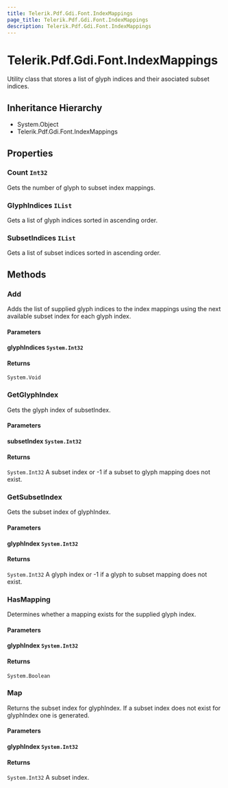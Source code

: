 ```yaml
---
title: Telerik.Pdf.Gdi.Font.IndexMappings
page_title: Telerik.Pdf.Gdi.Font.IndexMappings
description: Telerik.Pdf.Gdi.Font.IndexMappings
---
```


# Telerik.Pdf.Gdi.Font.IndexMappings

Utility class that stores a list of glyph indices and their
                asociated subset indices.

## Inheritance Hierarchy

* System.Object
* Telerik.Pdf.Gdi.Font.IndexMappings

## Properties

###  Count `Int32`

Gets the number of glyph to subset index mappings.

###  GlyphIndices `IList`

Gets a list of glyph indices sorted in ascending order.

###  SubsetIndices `IList`

Gets a list of subset indices sorted in ascending order.

## Methods

###  Add

Adds the list of supplied glyph indices to the index mappings using
                the next available subset index for each glyph index.

#### Parameters

#### glyphIndices `System.Int32`

#### Returns

`System.Void` 

###  GetGlyphIndex

Gets the glyph index of subsetIndex.

#### Parameters

#### subsetIndex `System.Int32`

#### Returns

`System.Int32` A subset index or -1 if a subset to glyph mapping does not exist.

###  GetSubsetIndex

Gets the subset index of glyphIndex.

#### Parameters

#### glyphIndex `System.Int32`

#### Returns

`System.Int32` A glyph index or -1 if a glyph to subset mapping does not exist.

###  HasMapping

Determines whether a mapping exists for the supplied glyph index.

#### Parameters

#### glyphIndex `System.Int32`

#### Returns

`System.Boolean` 

###  Map

Returns the subset index for glyphIndex.  If a subset
                index does not exist for glyphIndex one is generated.

#### Parameters

#### glyphIndex `System.Int32`

#### Returns

`System.Int32` A subset index.

